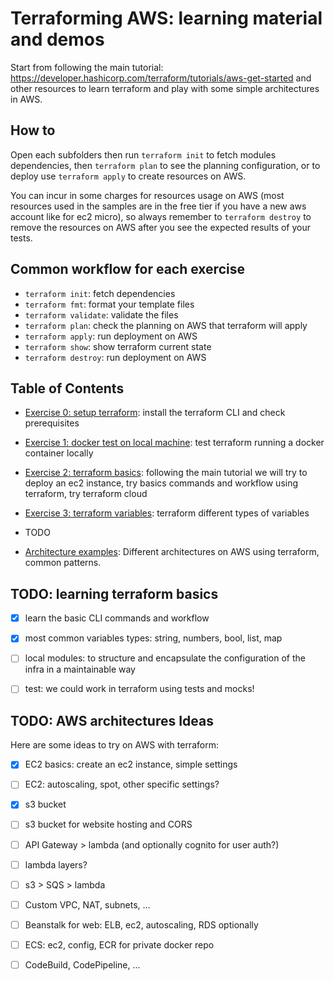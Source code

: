 # Terraforming AWS: learning material and demos
Start from following the main tutorial: https://developer.hashicorp.com/terraform/tutorials/aws-get-started and other resources to learn terraform and play with some simple architectures in AWS.

## How to
Open each subfolders then run `terraform init` to fetch modules dependencies, then `terraform plan` to see the planning configuration, or to deploy use `terraform apply` to create resources on AWS. 

You can incur in some charges for resources usage on AWS (most resources used in the samples are in the free tier if you have a new aws account like for ec2 micro), so always remember to `terraform destroy` to remove the resources on AWS after you see the expected results of your tests.

## Common workflow for each exercise
- `terraform init`: fetch dependencies
- `terraform fmt`: format your template files
- `terraform validate`: validate the files
- `terraform plan`: check the planning on AWS that terraform will apply
- `terraform apply`: run deployment on AWS
- `terraform show`: show terraform current state
- `terraform destroy`: run deployment on AWS


## Table of Contents
- [Exercise 0: setup terraform](./0_setup/README.md): install the terraform CLI and check prerequisites
- [Exercise 1: docker test on local machine](./1_docker_local/README.md): test terraform running a docker container locally
- [Exercise 2: terraform basics](./2_aws_instance/README.md): following the main tutorial we will try to deploy an ec2 instance, try basics commands and workflow using terraform, try terraform cloud
- [Exercise 3: terraform variables](./3_variables/README.md): terraform different types of variables 

- TODO

- [Architecture examples](./aws_architecture_examples/README.md): Different architectures on AWS using terraform, common patterns.









## TODO: learning terraform basics
- [X] learn the basic CLI commands and workflow
- [X] most common variables types: string, numbers, bool, list, map
- [ ] local modules: to structure and encapsulate the configuration of the infra in a maintainable way
- [ ] test: we could work in terraform using tests and mocks!


## TODO: AWS architectures Ideas
Here are some ideas to try on AWS with terraform: 
- [X] EC2 basics: create an ec2 instance, simple settings
- [ ] EC2: autoscaling, spot, other specific settings?
- [X] s3 bucket
- [ ] s3 bucket for website hosting and CORS
- [ ] API Gateway > lambda (and optionally cognito for user auth?)
- [ ] lambda layers?
- [ ] s3 > SQS > lambda
- [ ] Custom VPC, NAT, subnets, ...
- [ ] Beanstalk for web: ELB, ec2, autoscaling, RDS optionally
- [ ] ECS: ec2, config, ECR for private docker repo
- [ ] CodeBuild, CodePipeline, ...

